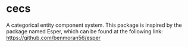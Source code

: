 # cecs
A categorical entity component system. This package is inspired by the package named Esper, which can be found at the following link:
https://github.com/benmoran56/esper